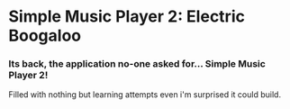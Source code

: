 # Simple Music Player 2: Electric Boogaloo
### Its back, the application no-one asked for... Simple Music Player 2!
Filled with nothing but learning attempts even i'm surprised it could build.
